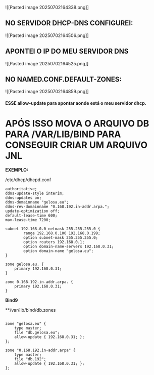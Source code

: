 

![[Pasted image 20250702164338.png]]


## NO SERVIDOR DHCP-DNS CONFIGUREI:

![[Pasted image 20250702164506.png]]


## APONTEI O IP DO MEU SERVIDOR DNS

![[Pasted image 20250702164525.png]]


## NO NAMED.CONF.DEFAULT-ZONES:

![[Pasted image 20250702164859.png]]

#### ESSE allow-update para apontar aonde está o meu servidor dhcp.


# APÓS ISSO MOVA  O ARQUIVO DB PARA /VAR/LIB/BIND PARA CONSEGUIR CRIAR UM ARQUIVO JNL


 **EXEMPLO:**

/etc/dhcp/dhcpd.conf

```
authoritative;
ddns-update-style interim;
ddns-updates on;
ddns-domainname "gelosa.eu";
ddns-rev-domainname "0.168.192.in-addr.arpa.";
update-optimization off;
default-lease-time 600;
max-lease-time 7200;

subnet 192.168.0.0 netmask 255.255.255.0 {
        range 192.168.0.100 192.168.0.199;
        option subnet-mask 255.255.255.0;
        option routers 192.168.0.1;
        option domain-name-servers 192.168.0.31;
        option domain-name "gelosa.eu";
}

zone gelosa.eu. {
    primary 192.168.0.31;
}

zone 0.168.192.in-addr.arpa. {
    primary 192.168.0.31;
}

```

**Bind9**

**/var/lib/bind/db.zones

```

zone "gelosa.eu" {
    type master;
    file "db.gelosa.eu";
    allow-update { 192.168.0.31; };
};

zone "0.168.192.in-addr.arpa" {
    type master;
    file "db.192";
    allow-update { 192.168.0.31; };
};

```
